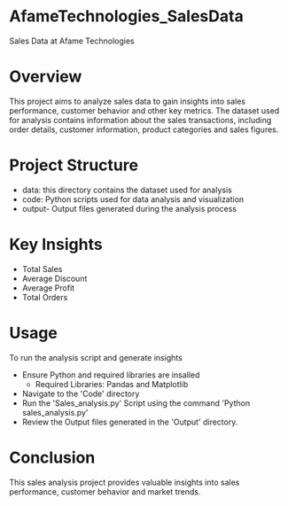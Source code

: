 # AfameTechnologies_SalesData
Sales Data at Afame Technologies 
# Overview 
This project aims to analyze sales data to gain insights into sales performance, customer behavior and other key metrics. The dataset used for analysis contains information about the sales transactions, including order details, customer information, product categories and sales figures.
# Project Structure
- data: this directory contains the dataset used for analysis
- code: Python scripts used for data analysis and visualization
- output- Output files generated during the analysis process

# Key Insights
- Total Sales
- Average Discount
- Average Profit
- Total Orders

 # Usage
 To run the analysis script and generate insights
 - Ensure Python and required libraries are insalled
   - Required Libraries: Pandas and Matplotlib
 - Navigate to the 'Code' directory
 - Run the 'Sales_analysis.py' Script using the command 'Python sales_analysis.py'
 - Review the Output files generated in the 'Output' directory.
# Conclusion
This sales analysis project provides valuable insights into sales performance, customer behavior and market trends.

